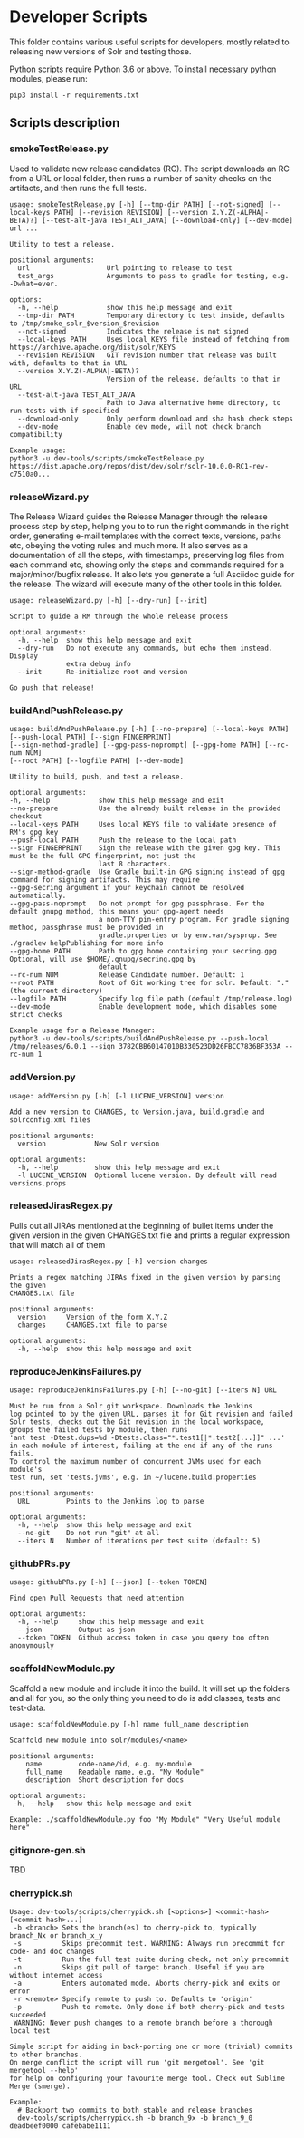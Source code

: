 # Developer Scripts

This folder contains various useful scripts for developers, mostly related to
releasing new versions of Solr and testing those.

Python scripts require Python 3.6 or above. To install necessary python modules, please run:

    pip3 install -r requirements.txt

## Scripts description

### smokeTestRelease.py

Used to validate new release candidates (RC). The script downloads an RC from a URL
or local folder, then runs a number of sanity checks on the artifacts, and then runs
the full tests.

    usage: smokeTestRelease.py [-h] [--tmp-dir PATH] [--not-signed] [--local-keys PATH] [--revision REVISION] [--version X.Y.Z(-ALPHA|-BETA)?] [--test-alt-java TEST_ALT_JAVA] [--download-only] [--dev-mode] url ...

    Utility to test a release.
    
    positional arguments:
      url                   Url pointing to release to test
      test_args             Arguments to pass to gradle for testing, e.g. -Dwhat=ever.
    
    options:
      -h, --help            show this help message and exit
      --tmp-dir PATH        Temporary directory to test inside, defaults to /tmp/smoke_solr_$version_$revision
      --not-signed          Indicates the release is not signed
      --local-keys PATH     Uses local KEYS file instead of fetching from https://archive.apache.org/dist/solr/KEYS
      --revision REVISION   GIT revision number that release was built with, defaults to that in URL
      --version X.Y.Z(-ALPHA|-BETA)?
                            Version of the release, defaults to that in URL
      --test-alt-java TEST_ALT_JAVA
                            Path to Java alternative home directory, to run tests with if specified
      --download-only       Only perform download and sha hash check steps
      --dev-mode            Enable dev mode, will not check branch compatibility
    
    Example usage:
    python3 -u dev-tools/scripts/smokeTestRelease.py https://dist.apache.org/repos/dist/dev/solr/solr-10.0.0-RC1-rev-c7510a0...


### releaseWizard.py

The Release Wizard guides the Release Manager through the release process step 
by step, helping you to to run the right commands in the right order, generating
e-mail templates with the correct texts, versions, paths etc, obeying
the voting rules and much more. It also serves as a documentation of all the
steps, with timestamps, preserving log files from each command etc, showing only
the steps and commands required for a major/minor/bugfix release. It also lets
you generate a full Asciidoc guide for the release. The wizard will execute many 
of the other tools in this folder. 

    usage: releaseWizard.py [-h] [--dry-run] [--init]
    
    Script to guide a RM through the whole release process
    
    optional arguments:
      -h, --help  show this help message and exit
      --dry-run   Do not execute any commands, but echo them instead. Display
                  extra debug info
      --init      Re-initialize root and version
    
    Go push that release!

### buildAndPushRelease.py

    usage: buildAndPushRelease.py [-h] [--no-prepare] [--local-keys PATH] [--push-local PATH] [--sign FINGERPRINT]
    [--sign-method-gradle] [--gpg-pass-noprompt] [--gpg-home PATH] [--rc-num NUM]
    [--root PATH] [--logfile PATH] [--dev-mode]
    
    Utility to build, push, and test a release.
    
    optional arguments:
    -h, --help            show this help message and exit
    --no-prepare          Use the already built release in the provided checkout
    --local-keys PATH     Uses local KEYS file to validate presence of RM's gpg key
    --push-local PATH     Push the release to the local path
    --sign FINGERPRINT    Sign the release with the given gpg key. This must be the full GPG fingerprint, not just the
                          last 8 characters.
    --sign-method-gradle  Use Gradle built-in GPG signing instead of gpg command for signing artifacts. This may require
    --gpg-secring argument if your keychain cannot be resolved automatically.
    --gpg-pass-noprompt   Do not prompt for gpg passphrase. For the default gnupg method, this means your gpg-agent needs
                          a non-TTY pin-entry program. For gradle signing method, passphrase must be provided in
                          gradle.properties or by env.var/sysprop. See ./gradlew helpPublishing for more info
    --gpg-home PATH       Path to gpg home containing your secring.gpg Optional, will use $HOME/.gnupg/secring.gpg by
                          default
    --rc-num NUM          Release Candidate number. Default: 1
    --root PATH           Root of Git working tree for solr. Default: "." (the current directory)
    --logfile PATH        Specify log file path (default /tmp/release.log)
    --dev-mode            Enable development mode, which disables some strict checks
    
    Example usage for a Release Manager:
    python3 -u dev-tools/scripts/buildAndPushRelease.py --push-local /tmp/releases/6.0.1 --sign 3782CBB60147010B330523DD26FBCC7836BF353A --rc-num 1

### addVersion.py

    usage: addVersion.py [-h] [-l LUCENE_VERSION] version
    
    Add a new version to CHANGES, to Version.java, build.gradle and solrconfig.xml files
    
    positional arguments:
      version            New Solr version
    
    optional arguments:
      -h, --help         show this help message and exit
      -l LUCENE_VERSION  Optional lucene version. By default will read versions.props

### releasedJirasRegex.py

Pulls out all JIRAs mentioned at the beginning of bullet items
under the given version in the given CHANGES.txt file
and prints a regular expression that will match all of them

    usage: releasedJirasRegex.py [-h] version changes
    
    Prints a regex matching JIRAs fixed in the given version by parsing the given
    CHANGES.txt file
    
    positional arguments:
      version     Version of the form X.Y.Z
      changes     CHANGES.txt file to parse
    
    optional arguments:
      -h, --help  show this help message and exit

### reproduceJenkinsFailures.py

    usage: reproduceJenkinsFailures.py [-h] [--no-git] [--iters N] URL
    
    Must be run from a Solr git workspace. Downloads the Jenkins
    log pointed to by the given URL, parses it for Git revision and failed
    Solr tests, checks out the Git revision in the local workspace,
    groups the failed tests by module, then runs
    'ant test -Dtest.dups=%d -Dtests.class="*.test1[|*.test2[...]]" ...'
    in each module of interest, failing at the end if any of the runs fails.
    To control the maximum number of concurrent JVMs used for each module's
    test run, set 'tests.jvms', e.g. in ~/lucene.build.properties
    
    positional arguments:
      URL         Points to the Jenkins log to parse
    
    optional arguments:
      -h, --help  show this help message and exit
      --no-git    Do not run "git" at all
      --iters N   Number of iterations per test suite (default: 5)

### githubPRs.py

    usage: githubPRs.py [-h] [--json] [--token TOKEN]
    
    Find open Pull Requests that need attention
    
    optional arguments:
      -h, --help     show this help message and exit
      --json         Output as json
      --token TOKEN  Github access token in case you query too often anonymously

### scaffoldNewModule.py

Scaffold a new module and include it into the build. It will set up the folders
and all for you, so the only thing you need to do is add classes, tests and test-data.

    usage: scaffoldNewModule.py [-h] name full_name description
    
    Scaffold new module into solr/modules/<name>
    
    positional arguments:
        name         code-name/id, e.g. my-module
        full_name    Readable name, e.g. "My Module"
        description  Short description for docs
    
    optional arguments:
     -h, --help   show this help message and exit

    Example: ./scaffoldNewModule.py foo "My Module" "Very Useful module here"

### gitignore-gen.sh

TBD


### cherrypick.sh

    Usage: dev-tools/scripts/cherrypick.sh [<options>] <commit-hash> [<commit-hash>...]
     -b <branch> Sets the branch(es) to cherry-pick to, typically branch_Nx or branch_x_y
     -s          Skips precommit test. WARNING: Always run precommit for code- and doc changes
     -t          Run the full test suite during check, not only precommit
     -n          Skips git pull of target branch. Useful if you are without internet access
     -a          Enters automated mode. Aborts cherry-pick and exits on error
     -r <remote> Specify remote to push to. Defaults to 'origin'
     -p          Push to remote. Only done if both cherry-pick and tests succeeded
     WARNING: Never push changes to a remote branch before a thorough local test
    
    Simple script for aiding in back-porting one or more (trivial) commits to other branches.
    On merge conflict the script will run 'git mergetool'. See 'git mergetool --help'
    for help on configuring your favourite merge tool. Check out Sublime Merge (smerge).
    
    Example:
      # Backport two commits to both stable and release branches
      dev-tools/scripts/cherrypick.sh -b branch_9x -b branch_9_0 deadbeef0000 cafebabe1111
